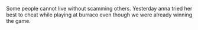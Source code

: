 Some people cannot live without scamming others.
Yesterday anna tried her best to cheat while playing at burraco even though we were already winning the game.
